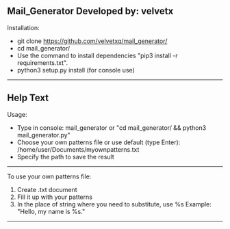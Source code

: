 Mail_Generator
Developed by: velvetx
---------
Installation:

* git clone https://github.com/velvetxq/mail_generator/
* cd mail_generator/
* Use the command to install dependencies "pip3 install -r requirements.txt".
* python3 setup.py install (for console use)
---------

Help Text
---------
Usage:
* Type in console: mail_generator or "cd mail_generator/ && python3 mail_generator.py"
* Choose your own patterns file or use default (type Enter):
/home/user/Documents/myownpatterns.txt
* Specify the path to save the result

---------

To use your own patterns file:
1. Create .txt document
2. Fill it up with your patterns
3. In the place of string where you need to substitute, use %s
Example: "Hello, my name is %s."
---------

